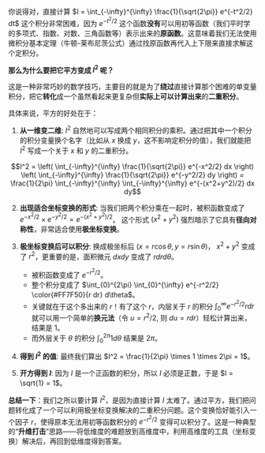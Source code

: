 你说得对，直接计算 $I = \int_{-\infty}^{\infty} \frac{1}{\sqrt{2\pi}} e^{-t^2/2} dt$ 这个积分非常困难，因为 $e^{-t^2/2}$ 这个函数**没有**可以用初等函数（我们平时学的多项式、指数、对数、三角函数等）表示出来的**原函数**。这意味着我们无法使用微积分基本定理（牛顿-莱布尼茨公式）通过找原函数再代入上下限来直接求解这个定积分。

**那么为什么要把它平方变成 $I^2$ 呢？**

这是一种非常巧妙的数学技巧，主要目的就是为了**绕过**直接计算那个困难的单变量积分，把它**转化**成一个虽然看起来更复杂但**实际上可以计算出来**的**二重积分**。

具体来说，平方的好处在于：

1.  **从一维变二维**: $I^2$ 自然地可以写成两个相同积分的乘积。通过把其中一个积分的积分变量换个名字（比如从 $x$ 换成 $y$，这不影响定积分的值），我们就能把 $I^2$ 写成一个关于 $x$ 和 $y$ 的二重积分。


$$I^2 = \left( \int_{-\infty}^{\infty} \frac{1}{\sqrt{2\pi}} e^{-x^2/2} dx \right) \left( \int_{-\infty}^{\infty} \frac{1}{\sqrt{2\pi}} e^{-y^2/2} dy \right) = \frac{1}{2\pi} \int_{-\infty}^{\infty} \int_{-\infty}^{\infty} e^{-(x^2+y^2)/2} dx dy$$



2.  **出现适合坐标变换的形式**: 当我们把两个积分乘在一起时，被积函数变成了 $e^{-x^2/2} \times e^{-y^2/2} = e^{-(x^2+y^2)/2}$。 这个形式 $(x^2+y^2)$ 强烈暗示了它具有**径向对称性**，非常适合使用**极坐标变换**。

3.  **极坐标变换后可以积分**: 换成极坐标后 ($x=r\cos\theta, y=r\sin\theta$)， $x^2+y^2$ 变成了 $r^2$，更重要的是，面积微元 $dx dy$ 变成了 $r dr d\theta$。
    * 被积函数变成了 $e^{-r^2/2}$。
    * 整个积分变成了 $\int_{0}^{2\pi} \int_{0}^{\infty} e^{-r^2/2} \color{#FF7F50}{r dr} d\theta$。
    * 关键就在于这个多出来的 $r$！有了这个 $r$，内层关于 $r$ 的积分 $\int_{0}^{\infty} e^{-r^2/2} r dr$ 就可以用一个简单的**换元法**（令 $u = r^2/2$, 则 $du = r dr$）轻松计算出来，结果是 1。
    * 而外层关于 $\theta$ 的积分 $\int_{0}^{2\pi} 1 d\theta$ 结果是 $2\pi$。

4.  **得到 $I^2$ 的值**: 最终我们算出 $I^2 = \frac{1}{2\pi} \times 1 \times 2\pi = 1$。

5.  **开方得到 $I$**: 因为 $I$ 是一个正函数的积分，所以 $I$ 必须是正数，于是 $I = \sqrt{1} = 1$。

**总结一下**：我们之所以要计算 $I^2$，是因为直接计算 $I$ 太难了。通过平方，我们把问题转化成了一个可以利用极坐标变换解决的二重积分问题。这个变换恰好能引入一个因子 $r$，使得原本无法用初等函数积分的 $e^{-r^2/2}$ 变得可以积分了。这是一种典型的“**升维打击**”思路——将低维度的难题放到高维度中，利用高维度的工具（坐标变换）解决后，再回到低维度得到答案。